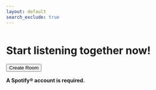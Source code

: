 ```yaml
---
layout: default
search_exclude: true
---
```

<link rel="stylesheet" href="{{site.baseurl}}/assets/index/styles.css">
<div class="section-1">
<h1 style="margin-top: 10%">Start listening together now!</h1>
<button>Create Room</button>
<h4 style="margin-top:3%; margin-bottom:10%">A Spotify® account is required.</h4>
</div>